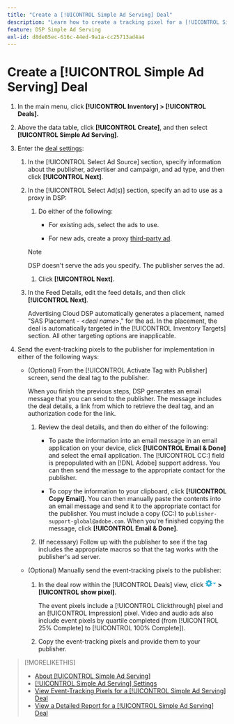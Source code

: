 ```yaml
---
title: "Create a [!UICONTROL Simple Ad Serving] Deal"
description: "Learn how to create a tracking pixel for a [!UICONTROL Simple Ad Serving] deal."
feature: DSP Simple Ad Serving
exl-id: d8de85ec-616c-44ed-9a1a-cc25713ad4a4
---
```

# Create a [!UICONTROL Simple Ad Serving] Deal

1. In the main menu, click **[!UICONTROL Inventory] > [!UICONTROL Deals].**

1. Above the data table, click **[!UICONTROL Create]**, and then select **[!UICONTROL Simple Ad Serving]**.

1. Enter the [deal settings](simple-deal-settings.md):

   1. In the [!UICONTROL Select Ad Source] section, specify information about the publisher, advertiser and campaign, and ad type, and then click **[!UICONTROL Next]**.
   
   1. In the [!UICONTROL Select Ad(s)] section, specify an ad to use as a proxy in DSP:

       1. Do either of the following:
       
          * For existing ads, select the ads to use.
        
          * For new ads, create a proxy [third-party ad](/help/dsp/campaign-management/ads/ad-create-multiple.md).

       >[!NOTE]
       > DSP doesn't serve the ads you specify. The publisher serves the ad.

       1. Click **[!UICONTROL Next]**.

   1. In the Feed Details, edit the feed details, and then click **[!UICONTROL Next]**.
   
       Advertising Cloud DSP automatically generates a placement, named "SAS Placement - &lt;*deal name*&gt;," for the ad. In the placement, the deal is automatically targeted in the [!UICONTROL Inventory Targets] section. All other targeting options are inapplicable.

1. Send the event-tracking pixels to the publisher for implementation in either of the following ways:

   * (Optional) From the [!UICONTROL Activate Tag with Publisher] screen, send the deal tag to the publisher.
   
     When you finish the previous steps, DSP generates an email message that you can send to the publisher. The message includes the deal details, a link from which to retrieve the deal tag, and an authorization code for the link.

     1. Review the deal details, and then do either of the following:
     
         * To paste the information into an email message in an email application on your device, click **[!UICONTROL Email & Done]** and select the email application. The [!UICONTROL CC:] field is prepopulated with an [!DNL Adobe] support address. You can then send the message to the appropriate contact for the publisher.

         * To copy the information to your clipboard, click **[!UICONTROL Copy Email].** You can then manually paste the contents into an email message and send it to the appropriate contact for the publisher. You must include a copy (CC:) to `publisher-support-global@adobe.com`. When you're finished copying the message, click **[!UICONTROL Email & Done]**.
    
      1. (If necessary) Follow up with the publisher to see if the tag includes the appropriate macros so that the tag works with the publisher's ad server.

   * (Optional) Manually send the event-tracking pixels to the publisher:
   
     1. In the deal row within the [!UICONTROL Deals] view, click ![Options menu](/help/dsp/assets/options-menu.png) **> [!UICONTROL show pixel]**.
     
         The event pixels include a [!UICONTROL Clickthrough] pixel and an [!UICONTROL Impression] pixel. Video and audio ads also include event pixels by quartile completed (from [!UICONTROL 25% Complete] to [!UICONTROL 100% Complete]).

     1. Copy the event-tracking pixels and provide them to your publisher.

>[!MORELIKETHIS]
>
>* [About [!UICONTROL Simple Ad Serving]](simple-deal-about.md)
>* [[!UICONTROL Simple Ad Serving] Settings](simple-deal-settings.md)
>* [View Event-Tracking Pixels for a [!UICONTROL Simple Ad Serving] Deal](simple-deal-show-pixels.md)
>* [View a Detailed Report for a [!UICONTROL Simple Ad Serving] Deal](/help/dsp/inventory/simple-deal-view-report.md)
